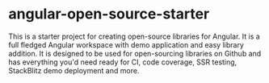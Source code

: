 # angular-open-source-starter
This is a starter project for creating open-source libraries for Angular. It is a full fledged Angular workspace with demo application and easy library addition. It is designed to be used for open-sourcing libraries on Github and has everything you'd need ready for CI, code coverage, SSR testing, StackBlitz demo deployment and more.
